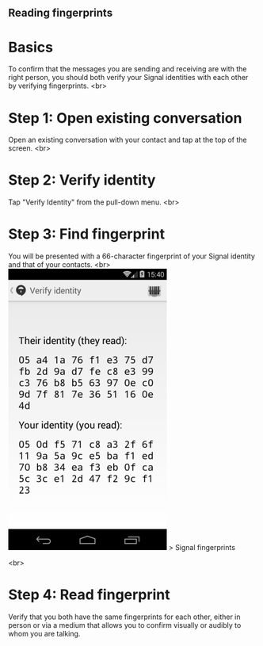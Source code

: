 
## Reading fingerprints

# Basics
To confirm that the messages you are sending and receiving are with the right person, you should both verify your Signal identities with each other by verifying fingerprints.
&lt;br&gt;
# Step 1: Open existing conversation
Open an existing conversation with your contact and tap at the top of the screen.
&lt;br&gt;
# Step 2: Verify identity
Tap &quot;Verify Identity&quot; from the pull-down menu.
&lt;br&gt;
# Step 3: Find fingerprint
You will be presented with a 66-character fingerprint of your Signal identity and that of your contacts.
&lt;br&gt;
![13s.png](13s.png)
&gt; Signal fingerprints

&lt;br&gt;
# Step 4: Read fingerprint
Verify that you both have the same fingerprints for each other, either in person or via a medium that allows you to confirm visually or audibly to whom you are talking.
